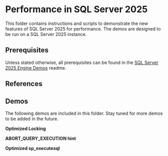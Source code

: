 # Performance in SQL Server 2025

This folder contains instructions and scripts to demonstrate the new features of SQL Server 2025 for performance. The demos are designed to be run on a SQL Server 2025 instance.

## Prerequisites

Unless stated otherwise, all prerequisites can be found in the [SQL Server 2025 Engine Demos](../readme.md) readme.

## References

## Demos

The following demos are included in this folder. Stay tuned for more demos to be added in the future. 

**Optimized Locking**

**ABORT_QUERY_EXECUTION hint**

**Optimized sp_executesql**
